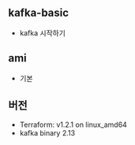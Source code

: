 ## kafka-basic
- kafka 시작하기

## ami
- 기본

## 버전
- Terraform: v1.2.1 on linux_amd64
- kafka binary 2.13
